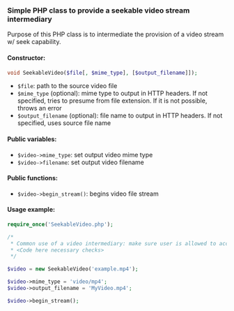 ### Simple PHP class to provide a seekable video stream intermediary

Purpose of this PHP class is to intermediate the provision of a video stream w/ seek capability.

#### Constructor:
```php
void SeekableVideo($file[, $mime_type], [$output_filename]]);
```
* `$file`: path to the source video file
* `$mime_type` (optional): mime type to output in HTTP headers. If not specified, tries to presume from file extension. If it is not possible, throws an error
* `$output_filename` (optional): file name to output in HTTP headers. If not specified, uses source file name

#### Public variables:
* `$video->mime_type`: set output video mime type
* `$video->filename`: set output video filename

#### Public functions:
* `$video->begin_stream()`: begins video file stream

#### Usage example:

```php
require_once('SeekableVideo.php');

/*
 * Common use of a video intermediary: make sure user is allowed to access this video.
 * <Code here necessary checks>
 */

$video = new SeekableVideo('example.mp4');

$video->mime_type = 'video/mp4';
$video->output_filename = 'MyVideo.mp4';

$video->begin_stream();
```
